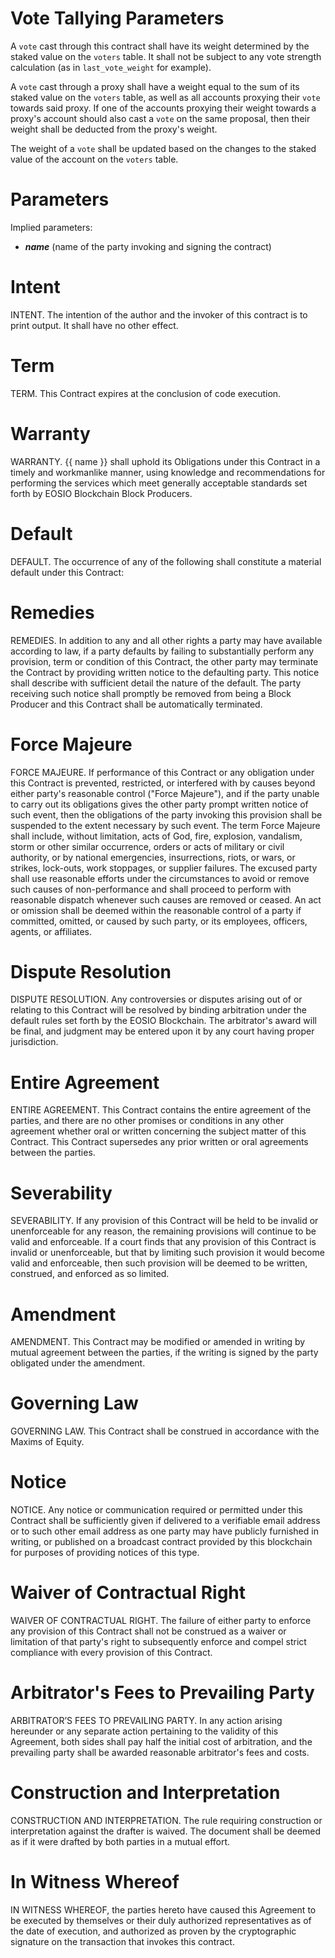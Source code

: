 <h1 class="clause">Vote Tallying Parameters</h1>

A `vote` cast through this contract shall have its weight determined by the staked value on the `voters` table. It shall not be subject to any vote strength calculation (as in `last_vote_weight` for example).

A `vote` cast through a proxy shall have a weight equal to the sum of its staked value on the `voters` table, as well as all accounts proxying their `vote` towards said proxy. If one of the accounts proxying their weight towards a proxy's account should also cast a `vote` on the same proposal, then their weight shall be deducted from the proxy's weight.

The weight of a `vote` shall be updated based on the changes to the staked value of the account on the `voters` table.

<h1 class="clause">Parameters</h1>
Implied parameters:

- _**name**_ (name of the party invoking and signing the contract)

<h1 class="clause">Intent</h1>
INTENT. The intention of the author and the invoker of this contract is to print output. It shall have no other effect.

<h1 class="clause">Term</h1>
TERM. This Contract expires at the conclusion of code execution.

<h1 class="clause">Warranty</h1>
WARRANTY. {{ name }} shall uphold its Obligations under this Contract in a timely and workmanlike manner, using knowledge and recommendations for performing the services which meet generally acceptable standards set forth by EOSIO Blockchain Block Producers.

<h1 class="clause">Default</h1>
DEFAULT. The occurrence of any of the following shall constitute a material default under this Contract:

<h1 class="clause">Remedies</h1>
REMEDIES. In addition to any and all other rights a party may have available according to law, if a party defaults by failing to substantially perform any provision, term or condition of this Contract, the other party may terminate the Contract by providing written notice to the defaulting party. This notice shall describe with sufficient detail the nature of the default. The party receiving such notice shall promptly be removed from being a Block Producer and this Contract shall be automatically terminated.

<h1 class="clause">Force Majeure</h1>
FORCE MAJEURE. If performance of this Contract or any obligation under this Contract is prevented, restricted, or interfered with by causes beyond either party's reasonable control ("Force Majeure"), and if the party unable to carry out its obligations gives the other party prompt written notice of such event, then the obligations of the party invoking this provision shall be suspended to the extent necessary by such event. The term Force Majeure shall include, without limitation, acts of God, fire, explosion, vandalism, storm or other similar occurrence, orders or acts of military or civil authority, or by national emergencies, insurrections, riots, or wars, or strikes, lock-outs, work stoppages, or supplier failures. The excused party shall use reasonable efforts under the circumstances to avoid or remove such causes of non-performance and shall proceed to perform with reasonable dispatch whenever such causes are removed or ceased. An act or omission shall be deemed within the reasonable control of a party if committed, omitted, or caused by such party, or its employees, officers, agents, or affiliates.

<h1 class="clause">Dispute Resolution</h1>
DISPUTE RESOLUTION. Any controversies or disputes arising out of or relating to this Contract will be resolved by binding arbitration under the default rules set forth by the EOSIO Blockchain. The arbitrator's award will be final, and judgment may be entered upon it by any court having proper jurisdiction.

<h1 class="clause">Entire Agreement</h1>
ENTIRE AGREEMENT. This Contract contains the entire agreement of the parties, and there are no other promises or conditions in any other agreement whether oral or written concerning the subject matter of this Contract. This Contract supersedes any prior written or oral agreements between the parties.

<h1 class="clause">Severability</h1>
SEVERABILITY. If any provision of this Contract will be held to be invalid or unenforceable for any reason, the remaining provisions will continue to be valid and enforceable. If a court finds that any provision of this Contract is invalid or unenforceable, but that by limiting such provision it would become valid and enforceable, then such provision will be deemed to be written, construed, and enforced as so limited.

<h1 class="clause">Amendment</h1>
AMENDMENT. This Contract may be modified or amended in writing by mutual agreement between the parties, if the writing is signed by the party obligated under the amendment.

<h1 class="clause">Governing Law</h1>
GOVERNING LAW. This Contract shall be construed in accordance with the Maxims of Equity.

<h1 class="clause">Notice</h1>
NOTICE. Any notice or communication required or permitted under this Contract shall be sufficiently given if delivered to a verifiable email address or to such other email address as one party may have publicly furnished in writing, or published on a broadcast contract provided by this blockchain for purposes of providing notices of this type.

<h1 class="clause">Waiver of Contractual Right</h1>
WAIVER OF CONTRACTUAL RIGHT. The failure of either party to enforce any provision of this Contract shall not be construed as a waiver or limitation of that party's right to subsequently enforce and compel strict compliance with every provision of this Contract.

<h1 class="clause">Arbitrator's Fees to Prevailing Party</h1>
ARBITRATOR’S FEES TO PREVAILING PARTY. In any action arising hereunder or any separate action pertaining to the validity of this Agreement, both sides shall pay half the initial cost of arbitration, and the prevailing party shall be awarded reasonable arbitrator's fees and costs.

<h1 class="clause">Construction and Interpretation</h1>
CONSTRUCTION AND INTERPRETATION. The rule requiring construction or interpretation against the drafter is waived. The document shall be deemed as if it were drafted by both parties in a mutual effort.

<h1 class="clause">In Witness Whereof</h1>
IN WITNESS WHEREOF, the parties hereto have caused this Agreement to be executed by themselves or their duly authorized representatives as of the date of execution, and authorized as proven by the cryptographic signature on the transaction that invokes this contract.

